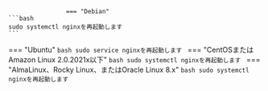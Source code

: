 					=== "Debian"
    ```bash
    sudo systemctl nginxを再起動します
    ```
=== "Ubuntu"
    ```bash
    sudo service nginxを再起動します
    ```
=== "CentOSまたはAmazon Linux 2.0.2021x以下"
    ```bash
    sudo systemctl nginxを再起動します
    ```
=== "AlmaLinux、Rocky Linux、またはOracle Linux 8.x"
    ```bash
    sudo systemctl nginxを再起動します
    ```